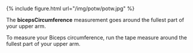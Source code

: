 {% include figure.html url="/img/potw/potw.jpg" %}

The **bicepsCircumference** measurement goes around the fullest part of your upper arm.

To measure your Biceps circumference, run the tape measure around the fullest part of your upper arm.
